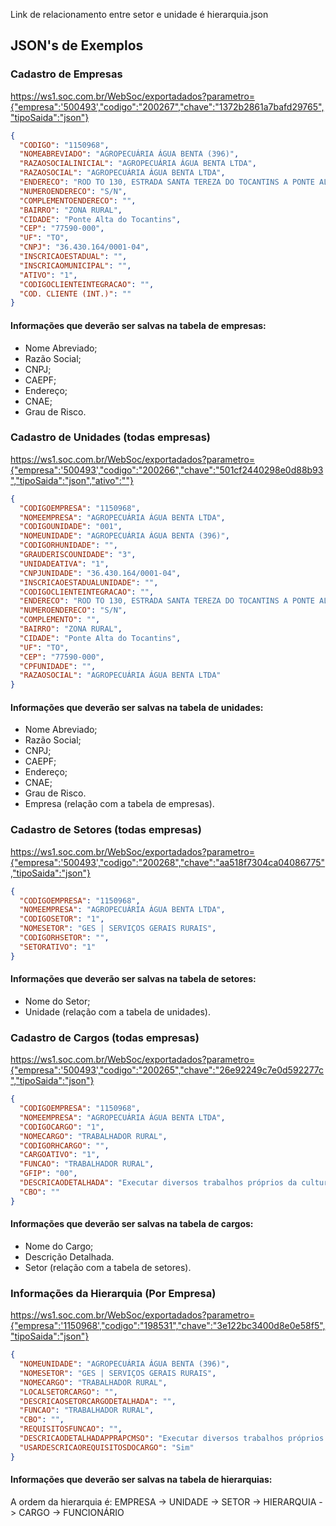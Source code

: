 Link de relacionamento entre setor e unidade é hierarquia.json

## JSON's de Exemplos

### Cadastro de Empresas

https://ws1.soc.com.br/WebSoc/exportadados?parametro={"empresa":'500493',"codigo":"200267","chave":"1372b2861a7bafd29765","tipoSaida":"json"}

```json
{
  "CODIGO": "1150968",
  "NOMEABREVIADO": "AGROPECUÁRIA ÁGUA BENTA (396)",
  "RAZAOSOCIALINICIAL": "AGROPECUÁRIA ÁGUA BENTA LTDA",
  "RAZAOSOCIAL": "AGROPECUÁRIA ÁGUA BENTA LTDA",
  "ENDERECO": "ROD TO 130, ESTRADA SANTA TEREZA DO TOCANTINS A PONTE ALTA DO TO",
  "NUMEROENDERECO": "S/N",
  "COMPLEMENTOENDERECO": "",
  "BAIRRO": "ZONA RURAL",
  "CIDADE": "Ponte Alta do Tocantins",
  "CEP": "77590-000",
  "UF": "TO",
  "CNPJ": "36.430.164/0001-04",
  "INSCRICAOESTADUAL": "",
  "INSCRICAOMUNICIPAL": "",
  "ATIVO": "1",
  "CODIGOCLIENTEINTEGRACAO": "",
  "COD. CLIENTE (INT.)": ""
}
```

#### Informações que deverão ser salvas na tabela de empresas:

- Nome Abreviado;
- Razão Social;
- CNPJ;
- CAEPF;
- Endereço;
- CNAE;
- Grau de Risco.

### Cadastro de Unidades (todas empresas)

https://ws1.soc.com.br/WebSoc/exportadados?parametro={"empresa":'500493',"codigo":"200266","chave":"501cf2440298e0d88b93","tipoSaida":"json","ativo":""}

```json
{
  "CODIGOEMPRESA": "1150968",
  "NOMEEMPRESA": "AGROPECUÁRIA ÁGUA BENTA LTDA",
  "CODIGOUNIDADE": "001",
  "NOMEUNIDADE": "AGROPECUÁRIA ÁGUA BENTA (396)",
  "CODIGORHUNIDADE": "",
  "GRAUDERISCOUNIDADE": "3",
  "UNIDADEATIVA": "1",
  "CNPJUNIDADE": "36.430.164/0001-04",
  "INSCRICAOESTADUALUNIDADE": "",
  "CODIGOCLIENTEINTEGRACAO": "",
  "ENDERECO": "ROD TO 130, ESTRADA SANTA TEREZA DO TOCANTINS A PONTE ALTA DO TO",
  "NUMEROENDERECO": "S/N",
  "COMPLEMENTO": "",
  "BAIRRO": "ZONA RURAL",
  "CIDADE": "Ponte Alta do Tocantins",
  "UF": "TO",
  "CEP": "77590-000",
  "CPFUNIDADE": "",
  "RAZAOSOCIAL": "AGROPECUÁRIA ÁGUA BENTA LTDA"
}
```

#### Informações que deverão ser salvas na tabela de unidades:

- Nome Abreviado;
- Razão Social;
- CNPJ;
- CAEPF;
- Endereço;
- CNAE;
- Grau de Risco.
- Empresa (relação com a tabela de empresas).

### Cadastro de Setores (todas empresas)

https://ws1.soc.com.br/WebSoc/exportadados?parametro={"empresa":'500493',"codigo":"200268","chave":"aa518f7304ca04086775","tipoSaida":"json"}

```json
{
  "CODIGOEMPRESA": "1150968",
  "NOMEEMPRESA": "AGROPECUÁRIA ÁGUA BENTA LTDA",
  "CODIGOSETOR": "1",
  "NOMESETOR": "GES | SERVIÇOS GERAIS RURAIS",
  "CODIGORHSETOR": "",
  "SETORATIVO": "1"
}
```

#### Informações que deverão ser salvas na tabela de setores:

- Nome do Setor;
- Unidade (relação com a tabela de unidades).

### Cadastro de Cargos (todas empresas)

https://ws1.soc.com.br/WebSoc/exportadados?parametro={"empresa":'500493',"codigo":"200265","chave":"26e92249c7e0d592277c","tipoSaida":"json"}

```json
{
  "CODIGOEMPRESA": "1150968",
  "NOMEEMPRESA": "AGROPECUÁRIA ÁGUA BENTA LTDA",
  "CODIGOCARGO": "1",
  "NOMECARGO": "TRABALHADOR RURAL",
  "CODIGORHCARGO": "",
  "CARGOATIVO": "1",
  "FUNCAO": "TRABALHADOR RURAL",
  "GFIP": "00",
  "DESCRICAODETALHADA": "Executar diversos trabalhos próprios da cultura agrícola e da criação e tratamento do gado, empregando processos e equipamentos manuais ou mecanizados, para obter diversos produtos agrícolas e de orig",
  "CBO": ""
}
```

#### Informações que deverão ser salvas na tabela de cargos:

- Nome do Cargo;
- Descrição Detalhada.
- Setor (relação com a tabela de setores).

### Informações da Hierarquia (Por Empresa)

https://ws1.soc.com.br/WebSoc/exportadados?parametro={"empresa":'1150968',"codigo":"198531","chave":"3e122bc3400d8e0e58f5","tipoSaida":"json"}

```json
{
  "NOMEUNIDADE": "AGROPECUÁRIA ÁGUA BENTA (396)",
  "NOMESETOR": "GES | SERVIÇOS GERAIS RURAIS",
  "NOMECARGO": "TRABALHADOR RURAL",
  "LOCALSETORCARGO": "",
  "DESCRICAOSETORCARGODETALHADA": "",
  "FUNCAO": "TRABALHADOR RURAL",
  "CBO": "",
  "REQUISITOSFUNCAO": "",
  "DESCRICAODETALHADAPPRAPCMSO": "Executar diversos trabalhos próprios da cultura agrícola e da criação e tratamento do gado, empregando processos e equipamentos manuais ou mecanizados, para obter diversos produtos agrícolas e de orig",
  "USARDESCRICAOREQUISITOSDOCARGO": "Sim"
}
```

#### Informações que deverão ser salvas na tabela de hierarquias:

A ordem da hierarquia é: EMPRESA -> UNIDADE -> SETOR -> HIERARQUIA -> CARGO -> FUNCIONÁRIO
